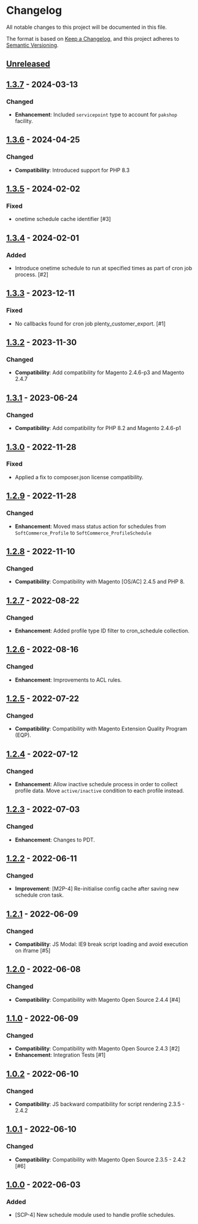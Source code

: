 # Changelog

All notable changes to this project will be documented in this file.

The format is based on [Keep a Changelog](https://keepachangelog.com/en/1.0.0/),
and this project adheres to [Semantic Versioning](https://semver.org/spec/v2.0.0.html).

## [Unreleased]

## [1.3.7] - 2024-03-13
### Changed
- **Enhancement**: Included `servicepoint` type to account for `pakshop` facility.

## [1.3.6] - 2024-04-25
### Changed
- **Compatibility**: Introduced support for PHP 8.3

## [1.3.5] - 2024-02-02
### Fixed
- onetime schedule cache identifier [#3]

## [1.3.4] - 2024-02-01
### Added
- Introduce onetime schedule to run at specified times as part of cron job process. [#2]

## [1.3.3] - 2023-12-11
### Fixed
- No callbacks found for cron job plenty_customer_export. [#1]

## [1.3.2] - 2023-11-30
### Changed
- **Compatibility**: Add compatibility for Magento 2.4.6-p3 and Magento 2.4.7

## [1.3.1] - 2023-06-24
### Changed
- **Compatibility**: Add compatibility for PHP 8.2 and Magento 2.4.6-p1

## [1.3.0] - 2022-11-28
### Fixed
- Applied a fix to composer.json license compatibility.

## [1.2.9] - 2022-11-28
### Changed
- **Enhancement**: Moved mass status action for schedules from `SoftCommerce_Profile` to `SoftCommerce_ProfileSchedule`

## [1.2.8] - 2022-11-10
### Changed
- **Compatibility**: Compatibility with Magento [OS/AC] 2.4.5 and PHP 8.

## [1.2.7] - 2022-08-22
### Changed
- **Enhancement**: Added profile type ID filter to cron_schedule collection.

## [1.2.6] - 2022-08-16
### Changed
- **Enhancement**: Improvements to ACL rules.

## [1.2.5] - 2022-07-22
### Changed
- **Compatibility**: Compatibility with Magento Extension Quality Program (EQP).

## [1.2.4] - 2022-07-12
### Changed
- **Enhancement**: Allow inactive schedule process in order to collect profile data. Move `active/inactive` condition to each profile instead.

## [1.2.3] - 2022-07-03
### Changed
- **Enhancement**: Changes to PDT.

## [1.2.2] - 2022-06-11
### Changed
- **Improvement**: [M2P-4] Re-initialise config cache after saving new schedule cron task.

## [1.2.1] - 2022-06-09
### Changed
- **Compatibility**: JS Modal: IE9 break script loading and avoid execution on iframe [#5]

## [1.2.0] - 2022-06-08
### Changed
- **Compatibility**: Compatibility with Magento Open Source 2.4.4 [#4]

## [1.1.0] - 2022-06-09
### Changed
- **Compatibility**: Compatibility with Magento Open Source 2.4.3 [#2]
- **Enhancement**: Integration Tests [#1]

## [1.0.2] - 2022-06-10
### Changed
- **Compatibility**: JS backward compatibility for script rendering 2.3.5 - 2.4.2

## [1.0.1] - 2022-06-10
### Changed
- **Compatibility**: Compatibility with Magento Open Source 2.3.5 - 2.4.2 [#6]

## [1.0.0] - 2022-06-03
### Added
- [SCP-4] New schedule module used to handle profile schedules.

[Unreleased]: https://github.com/softcommerceltd/magento-profile-schedule/compare/v1.3.7...HEAD
[1.3.7]: https://github.com/softcommerceltd/magento-profile-schedule/compare/v1.3.6...v1.3.7
[1.3.6]: https://github.com/softcommerceltd/magento-profile-schedule/compare/v1.3.5...v1.3.6
[1.3.5]: https://github.com/softcommerceltd/magento-profile-schedule/compare/v1.3.4...v1.3.5
[1.3.4]: https://github.com/softcommerceltd/magento-profile-schedule/compare/v1.3.3...v1.3.4
[1.3.3]: https://github.com/softcommerceltd/magento-profile-schedule/compare/v1.3.2...v1.3.3
[1.3.2]: https://github.com/softcommerceltd/magento-profile-schedule/compare/v1.3.1...v1.3.2
[1.3.1]: https://github.com/softcommerceltd/magento-profile-schedule/compare/v1.3.0...v1.3.1
[1.3.0]: https://github.com/softcommerceltd/magento-profile-schedule/compare/v1.2.9...v1.3.0
[1.2.9]: https://github.com/softcommerceltd/magento-profile-schedule/compare/v1.2.8...v1.2.9
[1.2.8]: https://github.com/softcommerceltd/magento-profile-schedule/compare/v1.2.7...v1.2.8
[1.2.7]: https://github.com/softcommerceltd/magento-profile-schedule/compare/v1.2.6...v1.2.7
[1.2.6]: https://github.com/softcommerceltd/magento-profile-schedule/compare/v1.2.5...v1.2.6
[1.2.5]: https://github.com/softcommerceltd/magento-profile-schedule/compare/v1.2.4...v1.2.5
[1.2.4]: https://github.com/softcommerceltd/magento-profile-schedule/compare/v1.2.3...v1.2.4
[1.2.3]: https://github.com/softcommerceltd/magento-profile-schedule/compare/v1.2.2...v1.2.3
[1.2.2]: https://github.com/softcommerceltd/magento-profile-schedule/compare/v1.2.1...v1.2.2
[1.2.1]: https://github.com/softcommerceltd/magento-profile-schedule/compare/v1.2.0...v1.2.1
[1.2.0]: https://github.com/softcommerceltd/magento-profile-schedule/compare/v1.1.0...v1.2.0
[1.1.0]: https://github.com/softcommerceltd/magento-profile-schedule/compare/v1.0.2...v1.1.0
[1.0.2]: https://github.com/softcommerceltd/magento-profile-schedule/compare/v1.0.1...v1.0.2
[1.0.1]: https://github.com/softcommerceltd/magento-profile-schedule/compare/v1.0.0...v1.0.1
[1.0.0]: https://github.com/softcommerceltd/magento-profile-schedule/releases/tag/v1.0.0
